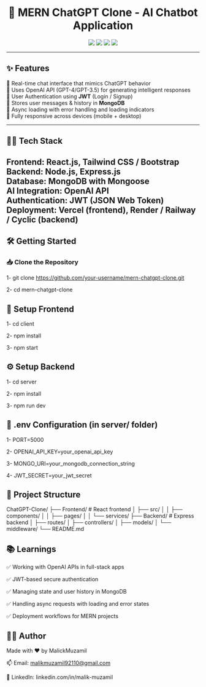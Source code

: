 <h1 align="center">🧠 MERN ChatGPT Clone - AI Chatbot Application</h1>

<p align="center">
  <img src="https://img.shields.io/badge/Stack-MERN-blue?style=for-the-badge" />
  <img src="https://img.shields.io/badge/AI-OpenAI%20API-lightgreen?style=for-the-badge" />
  <img src="https://img.shields.io/badge/Responsive-Yes-brightgreen?style=for-the-badge" />
  <img src="https://img.shields.io/badge/Auth-JWT-yellow?style=for-the-badge" />
</p>

---

## ✨ Features

💬 Real-time chat interface that mimics ChatGPT behavior  
🧠 Uses OpenAI API (GPT-4/GPT-3.5) for generating intelligent responses  
👤 User Authentication using **JWT** (Login / Signup)  
📜 Stores user messages & history in **MongoDB**  
🔁 Async loading with error handling and loading indicators  
📱 Fully responsive across devices (mobile + desktop)  

---

## 🧑‍💻 Tech Stack

**Frontend:** React.js, Tailwind CSS / Bootstrap  
**Backend:** Node.js, Express.js  
**Database:** MongoDB with Mongoose  
**AI Integration:** OpenAI API  
**Authentication:** JWT (JSON Web Token)  
**Deployment:** Vercel (frontend), Render / Railway / Cyclic (backend)
---

## 🛠️ Getting Started

### 📥 Clone the Repository

1- git clone https://github.com/your-username/mern-chatgpt-clone.git

2- cd mern-chatgpt-clone

## 🔧 Setup Frontend
1- cd client

2- npm install

3- npm start


## ⚙️ Setup Backend
1- cd server

2- npm install

3- npm run dev


## 📁 .env Configuration (in server/ folder)
1- PORT=5000

2- OPENAI_API_KEY=your_openai_api_key

3- MONGO_URI=your_mongodb_connection_string

4- JWT_SECRET=your_jwt_secret


## 📁 Project Structure
ChatGPT-Clone/
├── Frontend/              # React frontend
│   ├── src/
│   │   ├── components/
│   │   ├── pages/
│   │   └── services/
├── Backend/              # Express backend
│   ├── routes/
│   ├── controllers/
│   ├── models/
│   └── middleware/
└── README.md


## 📚 Learnings
✅ Working with OpenAI APIs in full-stack apps

✅ JWT-based secure authentication

✅ Managing state and user history in MongoDB

✅ Handling async requests with loading and error states

✅ Deployment workflows for MERN projects

## 🧑‍💻 Author

Made with ❤️ by MalickMuzamil

📫 Email: malikmuzamil92110@gmail.com

🔗 LinkedIn: linkedin.com/in/malik-muzamil
